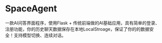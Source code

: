 # SpaceAgent
一款AI问答界面程序，使用Flask + 传统前端做的AI基础应用，具有简单的登录、注册功能，你的历史聊天数据保存在本地LocalStroage，保证了你的的数据安全！支持模型切换、连续对话。
